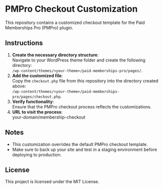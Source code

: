 # PMPro Checkout Customization
This repository contains a customized checkout template for the Paid Memberships Pro (PMPro) plugin.
## Instructions
1. **Create the necessary directory structure**:  
   Navigate to your WordPress theme folder and create the following directory:  
   `/wp-content/themes/<your-theme>/paid-memberships-pro/pages/`.
2. **Add the customized file**:  
   Copy the `checkout.php` file from this repository into the directory created above:  
   `/wp-content/themes/<your-theme>/paid-memberships-pro/pages/checkout.php`.
3. **Verify functionality**:  
   Ensure that the PMPro checkout process reflects the customizations.
4. **URL to visit the process**:  
   your-domain/membership-checkout
## Notes
- This customization overrides the default PMPro checkout template. 
- Make sure to back up your site and test in a staging environment before deploying to production.
## License
This project is licensed under the MIT License.
